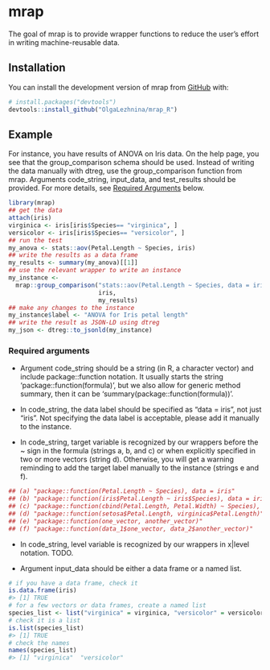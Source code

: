 
<!-- README.md is generated from README.Rmd. Please edit that file -->

# mrap

<!-- badges: start -->
<!-- badges: end -->

The goal of mrap is to provide wrapper functions to reduce the user’s
effort in writing machine-reusable data.

## Installation

You can install the development version of mrap from
[GitHub](https://github.com/) with:

``` r
# install.packages("devtools")
devtools::install_github("OlgaLezhnina/mrap_R")
```

## Example

For instance, you have results of ANOVA on Iris data. On the help page,
you see that the group_comparison schema should be used. Instead of
writing the data manually with dtreg, use the group_comparison function
from mrap. Arguments code_string, input_data, and test_results should be
provided. For more details, see [Required Arguments](#section1) below.

``` r
library(mrap)
## get the data
attach(iris)
virginica <- iris[iris$Species== "virginica", ]
versicolor <- iris[iris$Species== "versicolor", ]
## run the test
my_anova <- stats::aov(Petal.Length ~ Species, iris)
## write the results as a data frame
my_results <- summary(my_anova)[[1]]
## use the relevant wrapper to write an instance
my_instance <-
  mrap::group_comparison("stats::aov(Petal.Length ~ Species, data = iris)",
                         iris,
                         my_results)
## make any changes to the instance
my_instance$label <- "ANOVA for Iris petal length"
## write the result as JSON-LD using dtreg
my_json <- dtreg::to_jsonld(my_instance)
```

### Required arguments

- Argument code_string should be a string (in R, a character vector) and
  include package::function notation. It usually starts the string
  ‘package::function(formula)’, but we also allow for generic method
  summary, then it can be ‘summary(package::function(formula))’.

- In code_string, the data label should be specified as “data = iris”,
  not just “iris”. Not specifying the data label is acceptable, please
  add it manually to the instance.

- In code_string, target variable is recognized by our wrappers before
  the ~ sign in the formula (strings a, b, and c) or when explicitly
  specified in two or more vectors (string d). Otherwise, you will get a
  warning reminding to add the target label manually to the instance
  (strings e and f).

``` r
## (a) "package::function(Petal.Length ~ Species), data = iris"
## (b) "package::function(iris$Petal.Length ~ iris$Species), data = iris"
## (c) "package::function(cbind(Petal.Length, Petal.Width) ~ Species), data = iris"
## (d) "package::function(setosa$Petal.Length, virginica$Petal.Length)"
## (e) "package::function(one_vector, another_vector)"
## (f) "package::function(data_1$one_vector, data_2$another_vector)"
```

- In code_string, level variable is recognized by our wrappers in
  x\|level notation. TODO.

- Argument input_data should be either a data frame or a named list.

``` r
# if you have a data frame, check it
is.data.frame(iris)
#> [1] TRUE
# for a few vectors or data frames, create a named list
species_list <- list("virginica" = virginica, "versicolor" = versicolor)
# check it is a list
is.list(species_list)
#> [1] TRUE
# check the names
names(species_list)
#> [1] "virginica"  "versicolor"
```

